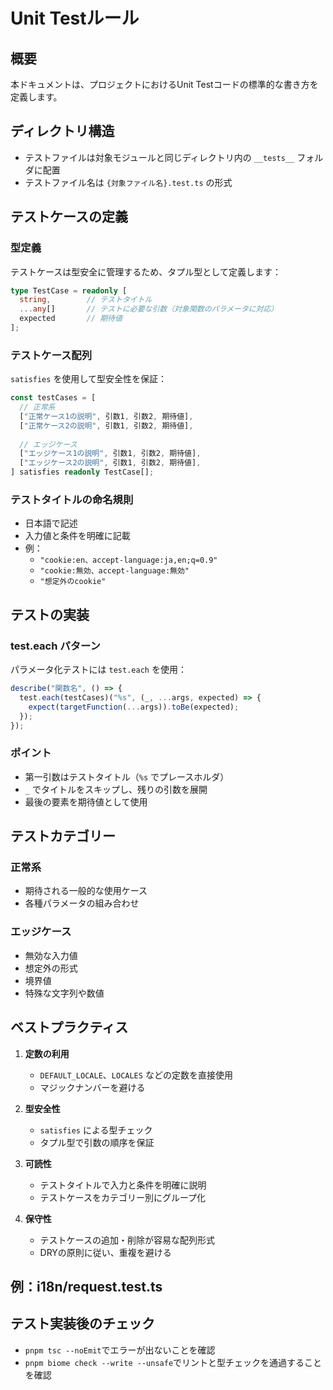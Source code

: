 # Unit Testルール

## 概要
本ドキュメントは、プロジェクトにおけるUnit Testコードの標準的な書き方を定義します。

## ディレクトリ構造
- テストファイルは対象モジュールと同じディレクトリ内の `__tests__` フォルダに配置
- テストファイル名は `{対象ファイル名}.test.ts` の形式

## テストケースの定義

### 型定義
テストケースは型安全に管理するため、タプル型として定義します：

```typescript
type TestCase = readonly [
  string,        // テストタイトル
  ...any[]       // テストに必要な引数（対象関数のパラメータに対応）
  expected       // 期待値
];
```

### テストケース配列
`satisfies` を使用して型安全性を保証：

```typescript
const testCases = [
  // 正常系
  ["正常ケース1の説明", 引数1, 引数2, 期待値],
  ["正常ケース2の説明", 引数1, 引数2, 期待値],
  
  // エッジケース
  ["エッジケース1の説明", 引数1, 引数2, 期待値],
  ["エッジケース2の説明", 引数1, 引数2, 期待値],
] satisfies readonly TestCase[];
```

### テストタイトルの命名規則
- 日本語で記述
- 入力値と条件を明確に記載
- 例：
  - `"cookie:en、accept-language:ja,en;q=0.9"`
  - `"cookie:無効、accept-language:無効"`
  - `"想定外のcookie"`

## テストの実装

### test.each パターン
パラメータ化テストには `test.each` を使用：

```typescript
describe("関数名", () => {
  test.each(testCases)("%s", (_, ...args, expected) => {
    expect(targetFunction(...args)).toBe(expected);
  });
});
```

### ポイント
- 第一引数はテストタイトル（`%s` でプレースホルダ）
- `_` でタイトルをスキップし、残りの引数を展開
- 最後の要素を期待値として使用

## テストカテゴリー

### 正常系
- 期待される一般的な使用ケース
- 各種パラメータの組み合わせ

### エッジケース
- 無効な入力値
- 想定外の形式
- 境界値
- 特殊な文字列や数値

## ベストプラクティス

1. **定数の利用**
   - `DEFAULT_LOCALE`、`LOCALES` などの定数を直接使用
   - マジックナンバーを避ける

2. **型安全性**
   - `satisfies` による型チェック
   - タプル型で引数の順序を保証

3. **可読性**
   - テストタイトルで入力と条件を明確に説明
   - テストケースをカテゴリー別にグループ化

4. **保守性**
   - テストケースの追加・削除が容易な配列形式
   - DRYの原則に従い、重複を避ける

## 例：i18n/request.test.ts

## テスト実装後のチェック
- `pnpm tsc --noEmit`でエラーが出ないことを確認
- `pnpm biome check --write --unsafe`でリントと型チェックを通過することを確認